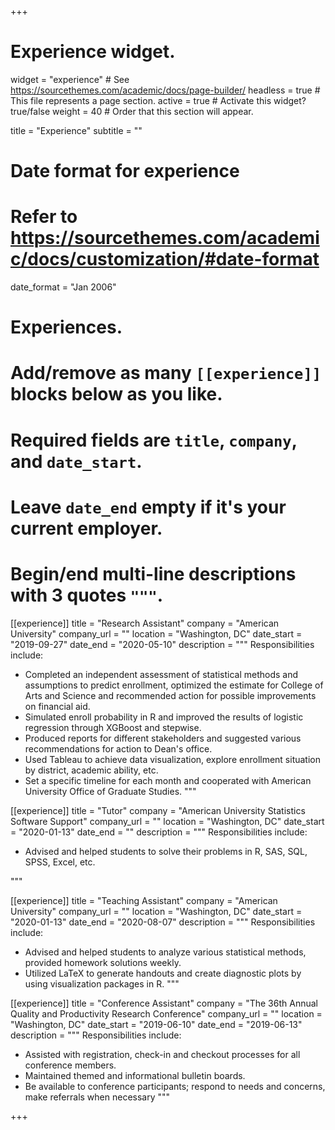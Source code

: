 +++
# Experience widget.
widget = "experience"  # See https://sourcethemes.com/academic/docs/page-builder/
headless = true  # This file represents a page section.
active = true  # Activate this widget? true/false
weight = 40  # Order that this section will appear.

title = "Experience"
subtitle = ""

# Date format for experience
#   Refer to https://sourcethemes.com/academic/docs/customization/#date-format
date_format = "Jan 2006"

# Experiences.
#   Add/remove as many `[[experience]]` blocks below as you like.
#   Required fields are `title`, `company`, and `date_start`.
#   Leave `date_end` empty if it's your current employer.
#   Begin/end multi-line descriptions with 3 quotes `"""`.
[[experience]]
  title = "Research Assistant"
  company = "American University"
  company_url = ""
  location = "Washington, DC"
  date_start = "2019-09-27"
  date_end = "2020-05-10"
  description = """
  Responsibilities include:
  
  * Completed an independent assessment of statistical methods and assumptions to predict enrollment, optimized the estimate for College of Arts and Science and recommended action for possible improvements on financial aid.
  * Simulated enroll probability in R and improved the results of logistic regression through XGBoost and stepwise.
  * Produced reports for different stakeholders and suggested various recommendations for action to Dean's office.
  * Used Tableau to achieve data visualization, explore enrollment situation by district, academic ability, etc.
  * Set a specific timeline for each month and cooperated with American University Office of Graduate Studies. 
"""

[[experience]]
  title = "Tutor"
  company = "American University Statistics Software Support"
  company_url = ""
  location = "Washington, DC"
  date_start = "2020-01-13"
  date_end = ""
  description = """
  Responsibilities include:
  
  * Advised and helped students to solve their problems in R, SAS, SQL, SPSS, Excel, etc.
 
"""

[[experience]]
  title = "Teaching Assistant"
  company = "American University"
  company_url = ""
  location = "Washington, DC"
  date_start = "2020-01-13"
  date_end = "2020-08-07"
  description = """
  Responsibilities include:
  
  * Advised and helped students to analyze various statistical methods, provided homework solutions weekly.
  * Utilized LaTeX to generate handouts and create diagnostic plots by using visualization packages in R. 
"""

[[experience]]
  title = "Conference Assistant"
  company = "The 36th Annual Quality and Productivity Research Conference"
  company_url = ""
  location = "Washington, DC"
  date_start = "2019-06-10"
  date_end = "2019-06-13"
  description = """
  Responsibilities include:
  
  * Assisted with registration, check-in and checkout processes for all conference members.
  * Maintained themed and informational bulletin boards.
  * Be available to conference participants; respond to needs and concerns, make referrals when necessary
"""

  
  
+++

